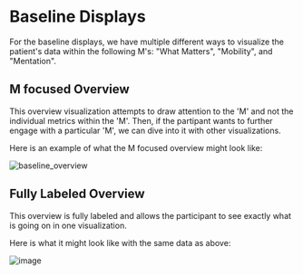 # Baseline Displays

For the baseline displays, we have multiple different ways to visualize the patient's data within the following M's: "What Matters", "Mobility", and "Mentation". 

## M focused Overview
This overview visualization attempts to draw attention to the 'M' and not the individual metrics within the 'M'. Then, if the partipant wants to further engage with a particular 'M', we can dive into it with other visualizations.

Here is an example of what the M focused overview might look like:

![baseline_overview](https://github.com/user-attachments/assets/44b32f91-88a7-4856-a3ed-9d93a56f12d2)


## Fully Labeled Overview
This overview is fully labeled and allows the participant to see exactly what is going on in one visualization. 

Here is what it might look like with the same data as above: 

![image](https://github.com/user-attachments/assets/baab64df-f81f-4240-9236-43fdae92e1b0)
